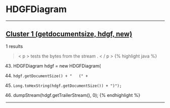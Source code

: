 # HDGFDiagram

***

## [Cluster 1 (getdocumentsize, hdgf, new)](./1)
1 results
> < p > tests the bytes from the stream . < / p > 
{% highlight java %}
43. HDGFDiagram hdgf = new HDGFDiagram(
49.     hdgf.getDocumentSize() + "   (" +
50.     Long.toHexString(hdgf.getDocumentSize()) + ")");
53. dumpStream(hdgf.getTrailerStream(), 0);
{% endhighlight %}

***

